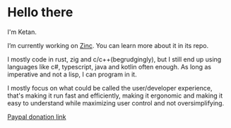 # Hello there

I'm Ketan.

I’m currently working on [Zinc](https://github.com/zinc-lang/zinc).
You can learn more about it in its repo.

I mostly code in rust, zig and c/c++(begrudgingly),
but I still end up using languages like c#, typescript, java and kotlin often enough.
As long as imperative and not a lisp, I can program in it.

I mostly focus on what could be called the user/developer experience, that's making it run fast and efficiently, making it ergonomic and making it easy to understand while maximizing user control and not oversimplifying.

[Paypal donation link](https://www.paypal.com/donate/?hosted_button_id=Q5MADSJCH8KFG)
